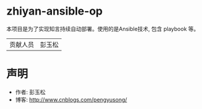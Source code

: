 # zhiyan-ansible-op

本项目是为了实现知言持续自动部署。使用的是Ansible技术, 包含 playbook 等。

<table>
    <tr>
        <td>贡献人员</td>
        <td>彭玉松</td>
    </tr>
</table>


# 声明
- 作者: 彭玉松
- 博客: http://www.cnblogs.com/pengyusong/

